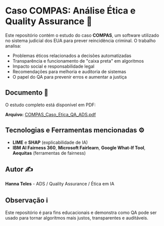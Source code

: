 
# Caso COMPAS: Análise Ética e Quality Assurance 🚀


Este repositório contém o estudo do caso **COMPAS**, um software utilizado no sistema judicial dos EUA para prever reincidência criminal. O trabalho analisa:


- Problemas éticos relacionados a decisões automatizadas
- Transparência e funcionamento de "caixa preta" em algoritmos
- Impacto social e responsabilidade legal
- Recomendações para melhoria e auditoria de sistemas
- O papel do QA para prevenir erros e aumentar a justiça


## Documento 📄
O estudo completo está disponível em PDF:


**Arquivo:** [COMPAS_Caso_Etica_QA_ADS.pdf](./COMPAS_Caso_Etica_QA_ADS.pdf)


## Tecnologias e Ferramentas mencionadas ⚙️
- **LIME** e **SHAP** (explicabilidade de IA)
- **IBM AI Fairness 360**, **Microsoft Fairlearn**, **Google What-If Tool**, **Aequitas** (ferramentas de fairness)


## Autor ✍️
**Hanna Teles** - ADS / Quality Assurance / Ética em IA


## Observação ℹ️
Este repositório é para fins educacionais e demonstra como QA pode ser usado para tornar algoritmos mais justos, transparentes e auditáveis.
